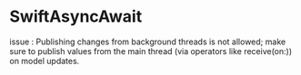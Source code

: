 # SwiftAsyncAwait



issue :  Publishing changes from background threads is not allowed; make sure to publish values from the main thread (via operators like receive(on:)) on model updates.
